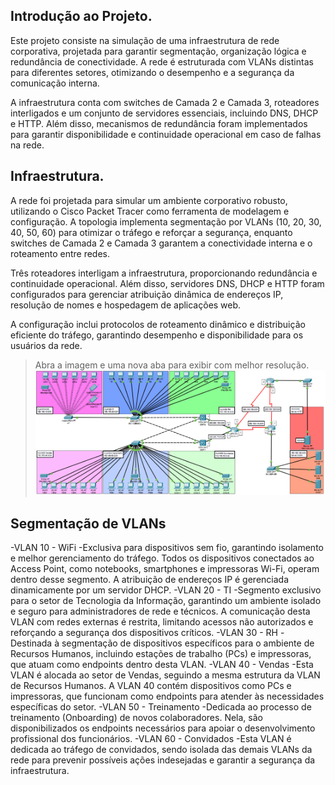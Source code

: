 ## Introdução ao Projeto.
Este projeto consiste na simulação de uma infraestrutura de rede corporativa, projetada para garantir segmentação, organização lógica e redundância de conectividade. A rede é estruturada com VLANs distintas para diferentes setores, otimizando o desempenho e a segurança da comunicação interna.

A infraestrutura conta com switches de Camada 2 e Camada 3, roteadores interligados e um conjunto de servidores essenciais, incluindo DNS, DHCP e HTTP. Além disso, mecanismos de redundância foram implementados para garantir disponibilidade e continuidade operacional em caso de falhas na rede.

## Infraestrutura.
A rede foi projetada para simular um ambiente corporativo robusto, utilizando o Cisco Packet Tracer como ferramenta de modelagem e configuração. A topologia implementa segmentação por VLANs (10, 20, 30, 40, 50, 60) para otimizar o tráfego e reforçar a segurança, enquanto switches de Camada 2 e Camada 3 garantem a conectividade interna e o roteamento entre redes.

Três roteadores interligam a infraestrutura, proporcionando redundância e continuidade operacional. Além disso, servidores DNS, DHCP e HTTP foram configurados para gerenciar atribuição dinâmica de endereços IP, resolução de nomes e hospedagem de aplicações web.

A configuração inclui protocolos de roteamento dinâmico e distribuição eficiente do tráfego, garantindo desempenho e disponibilidade para os usuários da rede.

> Abra a imagem e uma nova aba para exibir com melhor resolução.
![Branching](assets/INFRAESTRUTURA.png)

## Segmentação de VLANs

  -VLAN 10 - WiFi
    -Exclusiva para dispositivos sem fio, garantindo isolamento e melhor gerenciamento do tráfego. Todos os dispositivos conectados ao Access Point, como notebooks, smartphones e impressoras Wi-Fi, operam dentro desse segmento. A atribuição de endereços IP é gerenciada dinamicamente por um servidor DHCP.
  -VLAN 20 - TI
    -Segmento exclusivo para o setor de Tecnologia da Informação, garantindo um ambiente isolado e seguro para administradores de rede e técnicos. A comunicação desta VLAN com redes externas é restrita, limitando acessos não autorizados e reforçando a segurança dos dispositivos críticos.
  -VLAN 30 - RH
    -Destinada à segmentação de dispositivos específicos para o ambiente de Recursos Humanos, incluindo estações de trabalho (PCs) e impressoras, que atuam como endpoints dentro desta VLAN.
  -VLAN 40 - Vendas
    -Esta VLAN é alocada ao setor de Vendas, seguindo a mesma estrutura da VLAN de Recursos Humanos. A VLAN 40 contém dispositivos como PCs e impressoras, que funcionam como endpoints para atender às necessidades específicas do setor.
  -VLAN 50 - Treinamento
    -Dedicada ao processo de treinamento (Onboarding) de novos colaboradores. Nela, são disponibilizados os endpoints necessários para apoiar o desenvolvimento profissional dos funcionários.
  -VLAN 60 - Convidados
    -Esta VLAN é dedicada ao tráfego de convidados, sendo isolada das demais VLANs da rede para prevenir possíveis ações indesejadas e garantir a segurança da infraestrutura.
  
